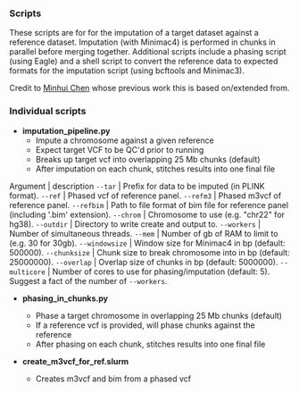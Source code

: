 ### Scripts
These scripts are for for the imputation of a target dataset against a reference dataset. Imputation (with Minimac4) is performed in chunks in parallel before merging together. Additional scripts include a phasing script (using Eagle) and a shell script to convert the reference data to expected formats for the imputation script (using bcftools and Minimac3).

Credit to [Minhui Chen](https://github.com/Minhui-Chen) whose previous work this is based on/extended from.

### Individual scripts
- **imputation_pipeline.py**
  - Impute a chromosome against a given reference
  - Expect target VCF to be QC'd prior to running
  - Breaks up target vcf into overlapping 25 Mb chunks (default)
  - After imputation on each chunk, stitches results into one final file

Argument | description
`--tar` | Prefix for data to be imputed (in PLINK format).
`--ref` | Phased vcf of reference panel.
`--refm3` | Phased m3vcf of reference panel.
`--refbim` | Path to file format of bim file for reference panel (including '.bim' extension).
`--chrom` | Chromosome to use (e.g. "chr22" for hg38).
`--outdir` | Directory to write create and output to.
`--workers` | Number of simultaneous threads.
`--mem` |  Number of gb of RAM to limit to (e.g. 30 for 30gb).
`--windowsize` | Window size for Minimac4 in bp (default: 500000).
`--chunksize` | Chunk size to break chromosome into in bp (default: 25000000).
`--overlap` | Overlap size of chunks in bp (default: 5000000).
`--multicore` | Number of cores to use for phasing/imputation (default: 5). Suggest a fact of the number of `--workers`.

- **phasing_in_chunks.py**
  - Phase a target chromosome in overlapping 25 Mb chunks (default)
  - If a reference vcf is provided, will phase chunks against the reference
  - After phasing on each chunk, stitches results into one final file

- **create_m3vcf_for_ref.slurm**
  - Creates m3vcf and bim from a phased vcf
